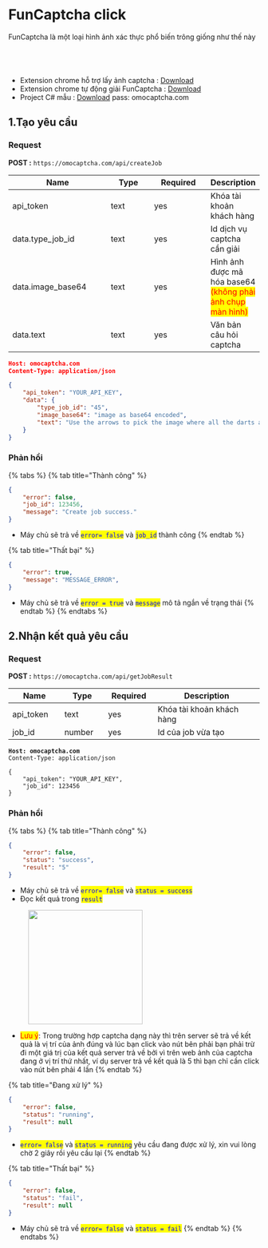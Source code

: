 # FunCaptcha click

FunCaptcha là một loại hình ảnh xác thực phổ biến trông giống như thế này

<div>

<figure><img src=".gitbook/assets/screenshot_1704458293.png" alt=""><figcaption></figcaption></figure>

 

<figure><img src=".gitbook/assets/screenshot_1704458322.png" alt=""><figcaption></figcaption></figure>

 

<figure><img src=".gitbook/assets/screenshot_1704458253.png" alt=""><figcaption></figcaption></figure>

 

<figure><img src=".gitbook/assets/screenshot_1704458229.png" alt=""><figcaption></figcaption></figure>

</div>

* Extension chrome hỗ trợ lấy ảnh captcha : [Download](https://drive.google.com/drive/folders/18XhnFFNIpCBKqIEZo3CFOndMwy\_z8Dbm?usp=drive\_link)
* Extension chrome tự động giải FunCaptcha : [Download](https://drive.google.com/file/d/1uPiYdQHa3DNGk50Ym6CsZAmFB1j3Xm2j/view?usp=drive\_link)
* Project C# mẫu : [Download](https://drive.google.com/file/d/1sp5OIOqSgY3X\_vSLcnS3EHQrcT5L8yp9/view?usp=drive\_link) pass: omocaptcha.com

## 1.Tạo yêu cầu

### Request

**POST :** `https://omocaptcha.com/api/createJob`

<table><thead><tr><th width="199">Name</th><th width="88">Type</th><th width="112">Required</th><th>Description</th></tr></thead><tbody><tr><td>api_token</td><td>text</td><td>yes</td><td>Khóa tài khoản khách hàng</td></tr><tr><td>data.type_job_id</td><td>text</td><td>yes</td><td>Id dịch vụ captcha cần giải</td></tr><tr><td>data.image_base64</td><td>text</td><td>yes</td><td>Hình ảnh được mã hóa base64 <mark style="color:red;">(không phải ảnh chụp màn hình)</mark><img src=".gitbook/assets/image (1).jpg" alt=""></td></tr><tr><td>data.text</td><td>text</td><td>yes</td><td>Văn bản câu hỏi captcha<img src=".gitbook/assets/screenshot_1704458293 (1).png" alt="" data-size="original"></td></tr></tbody></table>

```json
Host: omocaptcha.com
Content-Type: application/json

{
	"api_token": "YOUR_API_KEY",
	"data": {
		"type_job_id": "45",
		"image_base64": "image as base64 encoded",
		"text": "Use the arrows to pick the image where all the darts add up to the number in the left image"
	}
}
```

### Phản hồi

{% tabs %}
{% tab title="Thành công" %}
```json
{
	"error": false,
	"job_id": 123456,
	"message": "Create job success."
}
```

* Máy chủ sẽ trả về <mark style="color:blue;">`error= false`</mark> và <mark style="color:blue;">`job_id`</mark> thành công
{% endtab %}

{% tab title="Thất bại" %}
```json
{
	"error": true,
	"message": "MESSAGE_ERROR",
}
```

* Máy chủ sẽ trả về <mark style="color:blue;">`error = true`</mark> và <mark style="color:blue;">`message`</mark> mô tả ngắn về trạng thái
{% endtab %}
{% endtabs %}

## 2.Nhận kết quả yêu cầu

### Request

**POST :** `https://omocaptcha.com/api/getJobResult`

<table><thead><tr><th width="122">Name</th><th width="99">Type</th><th width="111"> Required</th><th width="412">Description</th></tr></thead><tbody><tr><td>api_token</td><td>text</td><td>yes</td><td>Khóa tài khoản khách hàng</td></tr><tr><td>job_id</td><td>number</td><td>yes</td><td>Id của job vừa tạo</td></tr></tbody></table>

<pre class="language-json"><code class="lang-json"><strong>Host: omocaptcha.com
</strong>Content-Type: application/json

{
	"api_token": "YOUR_API_KEY",
	"job_id": 123456
}
</code></pre>

### Phản hồi

{% tabs %}
{% tab title="Thành công" %}
```json
{
	"error": false,
	"status": "success",
	"result": "5"
}
```

* Máy chủ sẽ trả về <mark style="color:blue;">`error= false`</mark> và <mark style="color:blue;">`status = success`</mark>
* Đọc kết quả trong <mark style="color:blue;">`result`</mark>

<figure><img src=".gitbook/assets/screenshot_1704458322 (3).png" alt="" width="229"><figcaption></figcaption></figure>

* <mark style="color:red;">Lưu ý</mark>: Trong trường hợp captcha dạng này thì trên server sẽ trả về kết quả là vị trí của ảnh đúng và lúc bạn click vào nút bên phải bạn phải trừ đi một giá trị của kết quả server trả về bởi vì trên web ảnh của captcha đang ở vị trí thứ nhất, ví dụ server trả về kết quả là 5 thì bạn chỉ cần click vào nút bên phải 4 lần
{% endtab %}

{% tab title="Đang xử lý" %}
```json
{
	"error": false,
	"status": "running",
	"result": null
}
```

* <mark style="color:blue;">`error= false`</mark> và <mark style="color:blue;">`status = running`</mark> yêu cầu đang được xử lý, xin vui lòng chờ 2 giây rồi yêu cầu lại
{% endtab %}

{% tab title="Thất bại" %}
```json
{
	"error": false,
	"status": "fail",
	"result": null
}
```

* Máy chủ sẽ trả về <mark style="color:blue;">`error= false`</mark> và <mark style="color:blue;">`status = fail`</mark>
{% endtab %}
{% endtabs %}

